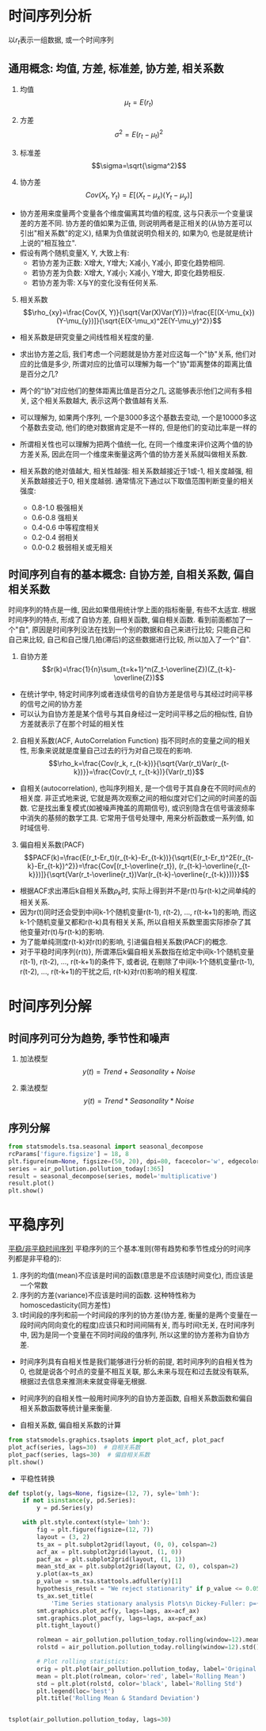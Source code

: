 # 时间序列分析
以$r_t$表示一组数据, 或一个时间序列
## 通用概念: 均值, 方差, 标准差, 协方差, 相关系数
1. 均值
$$\mu_t=E(r_t)$$

2. 方差
$$\sigma^2=E(r_t-\mu_t)^2$$

3. 标准差
$$\sigma=\sqrt{\sigma^2}$$

4. 协方差
$$Cov(X_t, Y_t)=E[(X_t-\mu_x)(Y_t-\mu_y)]$$
- 协方差用来度量两个变量各个维度偏离其均值的程度, 这与只表示一个变量误差的方差不同. 协方差的值如果为正值, 则说明两者是正相关的(从协方差可以引出"相关系数"的定义), 结果为负值就说明负相关的, 如果为0, 也是就是统计上说的"相互独立".
- 假设有两个随机变量X, Y, 大致上有:
  - 若协方差为正数: X增大, Y增大; X减小, Y减小, 即变化趋势相同.
  - 若协方差为负数: X增大, Y减小; X减小, Y增大, 即变化趋势相反.
  - 若协方差为零: X与Y的变化没有任何关系.

5. 相关系数
$$\rho_{xy}=\frac{Cov(X, Y)}{\sqrt{Var(X)Var(Y)}}=\frac{E[(X-\mu_{x})(Y-\mu_{y})]}{\sqrt{E(X-\mu_x)^2E(Y-\mu_y)^2}}$$
- 相关系数是研究变量之间线性相关程度的量.
- 求出协方差之后, 我们考虑一个问题就是协方差对应这每一个"协"关系, 他们对应的比值是多少, 所谓对应的比值可以理解为每一个"协"距离整体的距离比值是百分之几?
- 两个的“协”对应他们的整体距离比值是百分之几, 这能够表示他们之间有多相关, 这个相关系数越大, 表示这两个数值越有关系.
- 可以理解为, 如果两个序列, 一个是3000多这个基数去变动, 一个是10000多这个基数去变动, 他们的绝对数据肯定是不一样的, 但是他们的变动比率是一样的
- 所谓相关性也可以理解为把两个值统一化, 在同一个维度来评价这两个值的协方差关系, 因此在同一个维度来衡量这两个值的协方差关系就叫做相关系数.

- 相关系数的绝对值越大, 相关性越强: 相关系数越接近于1或-1, 相关度越强, 相关系数越接近于0, 相关度越弱. 通常情况下通过以下取值范围判断变量的相关强度: 
  - 0.8-1.0 极强相关
  - 0.6-0.8 强相关
  - 0.4-0.6 中等程度相关
  - 0.2-0.4 弱相关
  - 0.0-0.2 极弱相关或无相关

## 时间序列自有的基本概念: 自协方差, 自相关系数, 偏自相关系数

时间序列的特点是一维, 因此如果借用统计学上面的指标衡量, 有些不太适宜. 根据时间序列的特点, 形成了自协方差, 自相关函数, 偏自相关函数. 看到前面都加了一个"自", 原因是时间序列没法在找到一个别的数据和自己来进行比较; 只能自己和自己来比较, 自己和自己慢几拍(滞后)的这些数据进行比较, 所以加入了一个"自".

1. 自协方差
$$r(k)=\frac{1}{n}\sum_{t=k+1}^n(Z_t-\overline{Z})(Z_{t-k}-\overline{Z})$$
- 在统计学中, 特定时间序列或者连续信号的自协方差是信号与其经过时间平移的信号之间的协方差
- 可以认为自协方差是某个信号与其自身经过一定时间平移之后的相似性, 自协方差就表示了在那个时延的相关性

2. 自相关系数(ACF, AutoCorrelation Function) 指不同时点的变量之间的相关性, 形象来说就是度量自己过去的行为对自己现在的影响.
$$\rho_k=\frac{Cov(r_k, r_{t-k})}{\sqrt{Var(r_t)Var(r_{t-k})}}=\frac{Cov(r_t, r_{t-k})}{Var(r_t)}$$
- 自相关(autocorrelation), 也叫序列相关, 是一个信号于其自身在不同时间点的相关度. 非正式地来说, 它就是两次观察之间的相似度对它们之间的时间差的函数. 它是找出重复模式(如被噪声掩盖的周期信号), 或识别隐含在信号谐波频率中消失的基频的数学工具. 它常用于信号处理中, 用来分析函数或一系列值, 如时域信号.

3. 偏自相关系数(PACF)
$$PACF(k)=\frac{E(r_t-Er_t)(r_{t-k}-Er_{t-k})}{\sqrt{E(r_t-Er_t)^2E(r_{t-k}-Er_{t-k})^2}}=\frac{Cov[(r_t-\overline{r_t}), (r_{t-k}-\overline{r_{t-k}})]}{\sqrt{Var(r_t-\overline{r_t})Var(r_{t-k}-\overline{r_{t-k}}))}}$$

- 根据ACF求出滞后k自相关系数$\rho_k$时, 实际上得到并不是r(t)与r(t-k)之间单纯的相关关系.
- 因为r(t)同时还会受到中间k-1个随机变量r(t-1), r(t-2), ..., r(t-k+1)的影响, 而这k-1个随机变量又都和r(t-k)具有相关关系, 所以自相关系数里面实际掺杂了其他变量对r(t)与r(t-k)的影响.
- 为了能单纯测度r(t-k)对r(t)的影响, 引进偏自相关系数(PACF)的概念.
- 对于平稳时间序列{r(t)}, 所谓滞后k偏自相关系数指在给定中间k-1个随机变量r(t-1), r(t-2), ..., r(t-k+1)的条件下, 或者说, 在剔除了中间k-1个随机变量r(t-1), r(t-2), ..., r(t-k+1)的干扰之后, r(t-k)对r(t)影响的相关程度.


# 时间序列分解
## 时间序列可分为趋势, 季节性和噪声
1. 加法模型
$$y(t) = Trend + Seasonality + Noise$$

2. 乘法模型
$$y(t) = Trend * Seasonality * Noise$$

## 序列分解
```python
from statsmodels.tsa.seasonal import seasonal_decompose
rcParams['figure.figsize'] = 18, 8
plt.figure(num=None, figsize=(50, 20), dpi=80, facecolor='w', edgecolor='k')
series = air_pollution.pollution_today[:365]
result = seasonal_decompose(series, model='multiplicative')
result.plot()
plt.show()
```

# 平稳序列
[平稳/非平稳时间序列](https://cloud.tencent.com/developer/article/1638198)
平稳序列的三个基本准则(带有趋势和季节性成分的时间序列都是非平稳的):
1. 序列的均值(mean)不应该是时间的函数(意思是不应该随时间变化), 而应该是一个常数
2. 序列的方差(variance)不应该是时间的函数. 这种特性称为homoscedasticity(同方差性)
3. t时间段的序列和前一个时间段的序列的协方差(协方差, 衡量的是两个变量在一段时间内同向变化的程度)应该只和时间间隔有关, 而与时间t无关, 在时间序列中, 因为是同一个变量在不同时间段的值序列, 所以这里的协方差称为自协方差.
- 时间序列具有自相关性是我们能够进行分析的前提, 若时间序列的自相关性为0, 也就是说各个时点的变量不相互关联, 那么未来与现在和过去就没有联系, 根据过去信息来推测未来就变得毫无根据.
- 时间序列的自相关性一般用时间序列的自协方差函数, 自相关系数函数和偏自相关系数函数等统计量来衡量.


- 自相关系数, 偏自相关系数的计算
```python
from statsmodels.graphics.tsaplots import plot_acf, plot_pacf
plot_acf(series, lags=30)  # 自相关系数
plot_pacf(series, lags=30)  # 偏自相关系数
plt.show()
```

- 平稳性转换
```python
def tsplot(y, lags=None, figsize=(12, 7), syle='bmh'):
    if not isinstance(y, pd.Series):
        y = pd.Series(y)

    with plt.style.context(style='bmh'):
        fig = plt.figure(figsize=(12, 7))
        layout = (3, 2)
        ts_ax = plt.subplot2grid(layout, (0, 0), colspan=2)
        acf_ax = plt.subplot2grid(layout, (1, 0))
        pacf_ax = plt.subplot2grid(layout, (1, 1))
        mean_std_ax = plt.subplot2grid(layout, (2, 0), colspan=2)
        y.plot(ax=ts_ax)
        p_value = sm.tsa.stattools.adfuller(y)[1]
        hypothesis_result = "We reject stationarity" if p_value <= 0.05 else "We can not reject stationarity"
        ts_ax.set_title(
            'Time Series stationary analysis Plots\n Dickey-Fuller: p={0:.5f} Result: {1}'.format(p_value, hypothesis_result))
        smt.graphics.plot_acf(y, lags=lags, ax=acf_ax)
        smt.graphics.plot_pacf(y, lags=lags, ax=pacf_ax)
        plt.tight_layout()

        rolmean = air_pollution.pollution_today.rolling(window=12).mean()
        rolstd = air_pollution.pollution_today.rolling(window=12).std()

        # Plot rolling statistics:
        orig = plt.plot(air_pollution.pollution_today, label='Original')
        mean = plt.plot(rolmean, color='red', label='Rolling Mean')
        std = plt.plot(rolstd, color='black', label='Rolling Std')
        plt.legend(loc='best')
        plt.title('Rolling Mean & Standard Deviation')


tsplot(air_pollution.pollution_today, lags=30)
```